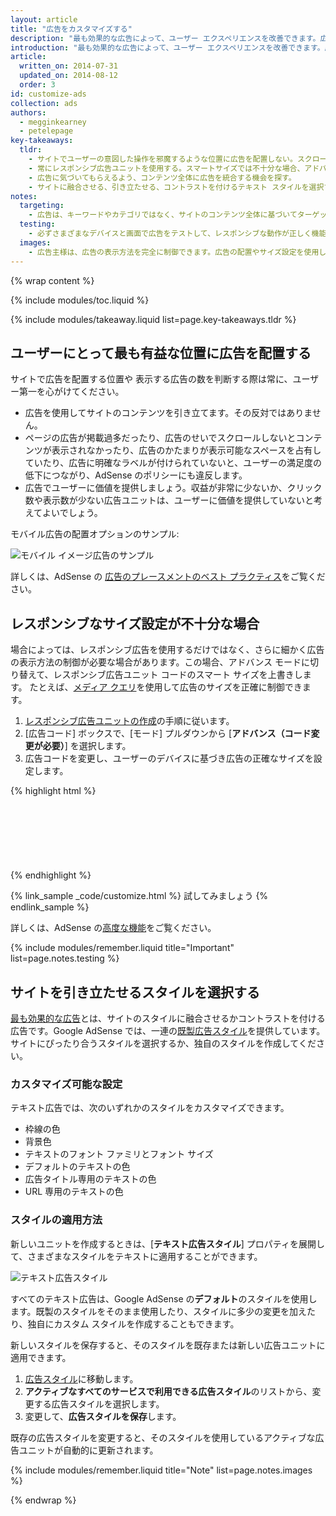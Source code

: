 ```yaml
---
layout: article
title: "広告をカスタマイズする"
description: "最も効果的な広告によって、ユーザー エクスペリエンスを改善できます。広告のコンテンツそのものは広告主から配信されますが、広告のコンテンツ タイプ、カラー、サイズ、配置を制御することができます。"
introduction: "最も効果的な広告によって、ユーザー エクスペリエンスを改善できます。広告のコンテンツそのものは広告主から配信されますが、広告のコンテンツ タイプ、カラー、サイズ、配置を制御することができます。"
article:
  written_on: 2014-07-31
  updated_on: 2014-08-12
  order: 3
id: customize-ads
collection: ads
authors:
  - megginkearney
  - petelepage
key-takeaways:
  tldr: 
    - サイトでユーザーの意図した操作を邪魔するような位置に広告を配置しない。スクロールせずに見える範囲に広告を配置して、重要なコンテンツがスクロールしなければ見えないという状態にはしない。
    - 常にレスポンシブ広告ユニットを使用する。スマートサイズでは不十分な場合、アドバンス モードに切り替える。
    - 広告に気づいてもらえるよう、コンテンツ全体に広告を統合する機会を探す。
    - サイトに融合させる、引き立たせる、コントラストを付けるテキスト スタイルを選択する。
notes:
  targeting:
    - 広告は、キーワードやカテゴリではなく、サイトのコンテンツ全体に基づいてターゲットを設定する。特定のトピックに関連した広告を表示する場合は、トピックに関する文章と段落全体を含めてください。
  testing:
    - 必ずさまざまなデバイスと画面で広告をテストして、レスポンシブな動作が正しく機能していることを確認してください。
  images:
    - 広告主様は、広告の表示方法を完全に制御できます。広告の配置やサイズ設定を使用して、サイトに表示されるディスプレイ広告のタイプに影響を及ぼすことはできますが、画像コンテンツを実際に制御することはできません。
---
```


{% wrap content %}

<style type="text/css">
  img.center {
    display: block;
    margin-left: auto;
    margin-right: auto;
  }
</style>

{% include modules/toc.liquid %}

{% include modules/takeaway.liquid list=page.key-takeaways.tldr %}

## ユーザーにとって最も有益な位置に広告を配置する

サイトで広告を配置する位置や
表示する広告の数を判断する際は常に、ユーザー第一を心がけてください。

* 広告を使用してサイトのコンテンツを引き立てます。その反対ではありません。
* ページの広告が掲載過多だったり、広告のせいでスクロールしないとコンテンツが表示されなかったり、広告のかたまりが表示可能なスペースを占有していたり、広告に明確なラベルが付けられていないと、ユーザーの満足度の低下につながり、AdSense のポリシーにも違反します。
* 広告でユーザーに価値を提供しましょう。収益が非常に少ないか、クリック数や表示数が少ない広告ユニットは、ユーザーに価値を提供していないと考えてよいでしょう。

モバイル広告の配置オプションのサンプル:

<img src="images/mobile_ads_placement.png" class="center" alt="モバイル イメージ広告のサンプル">

詳しくは、AdSense の
[広告のプレースメントのベスト プラクティス](https://support.google.com/adsense/answer/1282097)をご覧ください。


## レスポンシブなサイズ設定が不十分な場合
場合によっては、レスポンシブ広告を使用するだけではなく、さらに細かく広告の表示方法の制御が必要な場合があります。この場合、アドバンス モードに切り替えて、レスポンシブ広告ユニット コードのスマート サイズを上書きします。
たとえば、[メディア クエリ]({{site.fundamentals}}/layouts/rwd-fundamentals/use-media-queries.html)を使用して広告のサイズを正確に制御できます。

1. [レスポンシブ広告ユニットの作成]({{site.fundamentals}}/monetization/ads/include-ads.html#create-ad-units)の手順に従います。
2. [広告コード] ボックスで、[モード] プルダウンから [<strong>アドバンス（コード変更が必要）</strong>] を選択します。
3. 広告コードを変更し、ユーザーのデバイスに基づき広告の正確なサイズを設定します。

{% highlight html %}
<style type="text/css">
  .adslot_1 { width: 320px; height: 50px; }
  @media (min-width:500px) { .adslot_1 { width: 468px; height: 60px; } }
  @media (min-width:800px) { .adslot_1 { width: 728px; height: 90px; } }
</style>
<ins class="adsbygoogle adslot_1"
    style="display:block;"
    data-ad-client="ca-pub-1234"
    data-ad-slot="5678"></ins>
<script async src="//pagead2.googlesyndication.com/pagead/js/adsbygoogle.js"></script>
<script>(adsbygoogle = window.adsbygoogle || []).push({});</script>
{% endhighlight %}

{% link_sample _code/customize.html %}
  試してみましょう
{% endlink_sample %}

詳しくは、AdSense の[高度な機能](https://support.google.com/adsense/answer/3543893)をご覧ください。

{% include modules/remember.liquid title="Important" list=page.notes.testing %}

## サイトを引き立たせるスタイルを選択する

[最も効果的な広告](https://support.google.com/adsense/answer/17957)とは、サイトのスタイルに融合させるかコントラストを付ける広告です。Google AdSense では、一連の[既製広告スタイル](https://support.google.com/adsense/answer/6002585)を提供しています。サイトにぴったり合うスタイルを選択するか、独自のスタイルを作成してください。

### カスタマイズ可能な設定

テキスト広告では、次のいずれかのスタイルをカスタマイズできます。

* 枠線の色
* 背景色
* テキストのフォント ファミリとフォント サイズ
* デフォルトのテキストの色
* 広告タイトル専用のテキストの色
* URL 専用のテキストの色

### スタイルの適用方法

新しいユニットを作成するときは、[<strong>テキスト広告スタイル</strong>] プロパティを展開して、さまざまなスタイルをテキストに適用することができます。

<img src="images/customize.png" class="center" alt="テキスト広告スタイル">

すべてのテキスト広告は、Google AdSense の<strong>デフォルト</strong>のスタイルを使用します。既製のスタイルをそのまま使用したり、スタイルに多少の変更を加えたり、独自にカスタム スタイルを作成することもできます。

新しいスタイルを保存すると、そのスタイルを既存または新しい広告ユニットに
適用できます。

1. [広告スタイル](https://www.google.com/adsense/app#myads-springboard/view=AD_STYLES)に移動します。
2. <strong>アクティブなすべてのサービスで利用できる広告スタイル</strong>のリストから、変更する広告スタイルを選択します。
3. 変更して、<strong>広告スタイルを保存</strong>します。

既存の広告スタイルを変更すると、そのスタイルを使用しているアクティブな広告ユニットが自動的に更新されます。

{% include modules/remember.liquid title="Note" list=page.notes.images %}

{% endwrap %}

